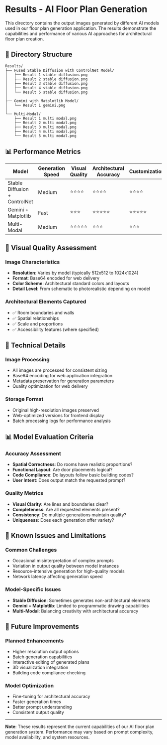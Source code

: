 # Results - AI Floor Plan Generation

This directory contains the output images generated by different AI models used in our floor plan generation application. The results demonstrate the capabilities and performance of various AI approaches for architectural floor plan creation.

## 📁 Directory Structure

```
Results/
├── Fused Stable Diffusion with ControlNet Model/
│   ├── Result 1 stable diffusion.png
│   ├── Result 2 stable diffusion.png
│   ├── Result 3 stable diffusion.png
│   ├── Result 4 stable diffusion.png
│   └── Result 5 stable diffusion.png
│
├── Gemini with Matplotlib Model/
│   └── Result 1 gemini.png
│
└── Multi-Modal/
    ├── Result 1 multi modal.png
    ├── Result 2 multi modal.png
    ├── Result 3 multi modal.png
    ├── Result 4 multi modal.png
    └── Result 5 multi modal.png
```

## 📊 Performance Metrics

| Model | Generation Speed | Visual Quality | Architectural Accuracy | Customization |
|-------|-----------------|----------------|----------------------|---------------|
| Stable Diffusion + ControlNet | Medium | ⭐⭐⭐⭐ | ⭐⭐⭐⭐ | ⭐⭐⭐⭐ |
| Gemini + Matplotlib | Fast | ⭐⭐⭐ | ⭐⭐⭐⭐⭐ | ⭐⭐⭐⭐⭐ |
| Multi-Modal | Medium | ⭐⭐⭐⭐⭐ | ⭐⭐⭐ | ⭐⭐⭐ |

## 🎨 Visual Quality Assessment

### Image Characteristics

- **Resolution**: Varies by model (typically 512x512 to 1024x1024)
- **Format**: Base64 encoded for web delivery
- **Color Scheme**: Architectural standard colors and layouts
- **Detail Level**: From schematic to photorealistic depending on model

### Architectural Elements Captured

- ✅ Room boundaries and walls
- ✅ Spatial relationships
- ✅ Scale and proportions
- ✅ Accessibility features (where specified)

## 🔧 Technical Details

### Image Processing
- All images are processed for consistent sizing
- Base64 encoding for web application integration
- Metadata preservation for generation parameters
- Quality optimization for web delivery

### Storage Format
- Original high-resolution images preserved
- Web-optimized versions for frontend display
- Batch processing logs for performance analysis

## 📊 Model Evaluation Criteria

### Accuracy Assessment

- **Spatial Correctness**: Do rooms have realistic proportions?
- **Functional Layout**: Are door placements logical?
- **Code Compliance**: Do layouts follow basic building codes?
- **User Intent**: Does output match the requested prompt?

### Quality Metrics

- **Visual Clarity**: Are lines and boundaries clear?
- **Completeness**: Are all requested elements present?
- **Consistency**: Do multiple generations maintain quality?
- **Uniqueness**: Does each generation offer variety?

## 🐛 Known Issues and Limitations

### Common Challenges
- Occasional misinterpretation of complex prompts
- Variation in output quality between model instances
- Resource-intensive generation for high-quality models
- Network latency affecting generation speed

### Model-Specific Issues

- **Stable Diffusion**: Sometimes generates non-architectural elements
- **Gemini + Matplotlib**: Limited to programmatic drawing capabilities
- **Multi-Modal**: Balancing creativity with architectural accuracy

## 🚀 Future Improvements

### Planned Enhancements

- Higher resolution output options
- Batch generation capabilities
- Interactive editing of generated plans
- 3D visualization integration
- Building code compliance checking

### Model Optimization

- Fine-tuning for architectural accuracy
- Faster generation times
- Better prompt understanding
- Consistent output quality

---

**Note**: These results represent the current capabilities of our AI floor plan generation system. Performance may vary based on prompt complexity, model availability, and system resources.